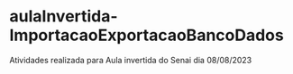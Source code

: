 # aulaInvertida-ImportacaoExportacaoBancoDados
Atividades realizada para Aula invertida do Senai dia 08/08/2023
